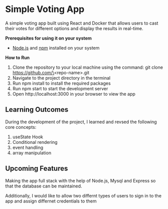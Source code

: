 # **Simple Voting App**

A simple voting app built using React and Docker that allows users to cast their votes for different options and display the results in real-time.

**Prerequisites for using it on your system**

- [Node.js](https://nodejs.org/en/) and [npm](https://www.npmjs.com/) installed on your system

**How to Run**

1. Clone the repository to your local machine using the command: git clone https://github.com/\<repo-name\>.git
2. Navigate to the project directory in the terminal
3. Run npm install to install the required packages
4. Run npm start to start the development server
5. Open http://localhost:3000 in your browser to view the app

## Learning Outcomes

During the development of the project, I learned and revsed the following core concepts:

1. useState Hook
2. Conditional rendering
3. event handling
4. array manipulation

## Upcoming Features

Making the app full stack with the help of Node.js, Mysql and Express so that the database can be maintained.

Additionally, I would like to allow two differnt types of users to sign in to the app and assign differnet credentials to them